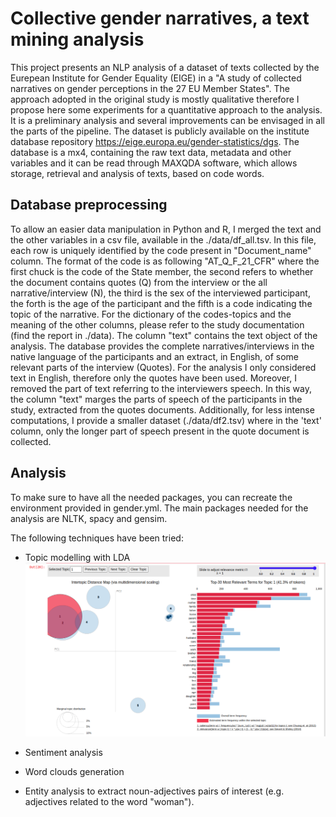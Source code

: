 # Collective gender narratives, a text mining analysis

This project presents an NLP analysis of a dataset of texts collected by the Eurepean Institute for Gender Equality (EIGE) in a "A study of collected narratives on gender perceptions in the 27 EU Member States". The approach adopted in the original study is mostly qualitative therefore I propose here some experiments for a quantitative approach to the analysis. It is a preliminary analysis and several improvements can be envisaged in all the parts of the pipeline. The dataset is publicly available on the institute database repository https://eige.europa.eu/gender-statistics/dgs. The database is a mx4, containing the raw text data, metadata and other variables and it can be read through MAXQDA software, which allows storage, retrieval and analysis of texts, based on code words. 

## Database preprocessing
To allow an easier data manipulation in Python and R, I merged the text and the other variables in a csv file, available in the ./data/df_all.tsv. In this file, each row is uniquely identified by the code present in "Document_name" column. The format of the code is as following "AT_Q_F_21_CFR" where the first chuck is the code of the State member, the second refers to whether the document contains quotes (Q) from the interview or the all narrative/interview (N), the third is the sex of the interviewed participant, the forth is the age of the participant and the fifth is a code indicating the topic of the narrative. For the dictionary of the codes-topics and the meaning of the other columns, please refer to the study documentation (find the report in ./data). The column "text" contains the text object of the analysis. The database provides the complete narratives/interviews in the native language of the participants and an extract, in English, of some relevant parts of the interview (Quotes). For the analysis I only considered text in English, therefore only the quotes have been used. Moreover, I removed the part of text referring to the interviewers speech. In this way, the column "text" marges the parts of speech of the participants in the study, extracted from the quotes documents. Additionally, for less intense computations, I provide a smaller dataset  (./data/df2.tsv) where in the 'text' column, only the longer part of speech present in the quote document is collected.

## Analysis
To make sure to have all the needed packages, you can recreate the environment provided in gender.yml.
The main packages needed for the analysis are NLTK, spacy and gensim.

The following techniques have been tried:
- Topic modelling with LDA
![alt text](https://github.com/ilariabonavita/Collective_gender_narratives/blob/master/img/topic_modeling_lda.png)

- Sentiment analysis
- Word clouds generation
- Entity analysis to extract noun-adjectives pairs of interest (e.g. adjectives related to the word "woman").
